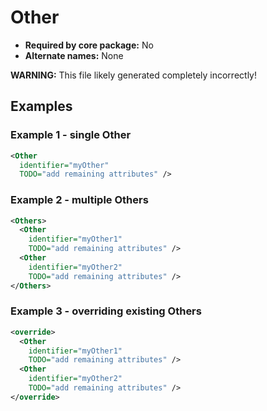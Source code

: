 # Other

- **Required by core package:** No
- **Alternate names:** None

**WARNING:** This file likely generated completely incorrectly!

## Examples

### Example 1 - single Other

```xml
<Other
  identifier="myOther"
  TODO="add remaining attributes" />
```

### Example 2 - multiple Others

```xml
<Others>
  <Other
    identifier="myOther1"
    TODO="add remaining attributes" />
  <Other
    identifier="myOther2"
    TODO="add remaining attributes" />
</Others>
```

### Example 3 - overriding existing Others

```xml
<override>
  <Other
    identifier="myOther1"
    TODO="add remaining attributes" />
  <Other
    identifier="myOther2"
    TODO="add remaining attributes" />
</override>
```

